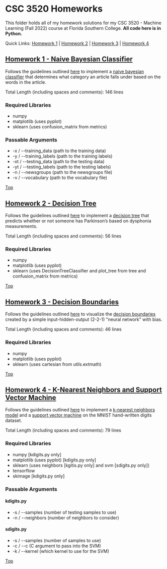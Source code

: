 # CSC 3520 Homeworks
This folder holds all of my homework solutions for my CSC 3520 - Machine Learning (Fall 2022) course at Florida Southern College.
**All code here is in Python.**

Quick Links: [Homework 1](https://github.com/JacobKnox/Jacob-Knox-Projects/tree/main/CSC%203520#homework-1---naive-bayesian-classifier) | [Homework 2](https://github.com/JacobKnox/Jacob-Knox-Projects/tree/main/CSC%203520#homework-2---decision-tree) | [Homework 3](https://github.com/JacobKnox/Jacob-Knox-Projects/tree/main/CSC%203520#homework-3---decision-boundaries) | [Homework 4](https://github.com/JacobKnox/Jacob-Knox-Projects/tree/main/CSC%203520#homework-4---k-nearest-neighbors-and-support-vector-machine)

## [Homework 1 - Naive Bayesian Classifier](https://github.com/JacobKnox/Jacob-Knox-Projects/tree/main/CSC%203520/Homework%201)
Follows the guidelines outlined [here](https://github.com/JacobKnox/Jacob-Knox-Projects/blob/main/CSC%203520/Homework%20Guidelines/Homework%201.pdf) to implement a [naive bayesian classifier](https://github.com/JacobKnox/Jacob-Knox-Projects/blob/main/CSC%203520/Homework%201/naivebayes.py) that determines what category an article falls under based on the words in the article.

Total Length (including spaces and comments): 146 lines

### Required Libraries
- numpy
- matplotlib (uses pyplot)
- sklearn (uses confusion_matrix from metrics)
### Passable Arguments
- -x / --training_data (path to the training data)
- -y / --training_labels (path to the training labels)
- -xt / --testing_data (path to the testing data)
- -yt / --testing_labels (path to the testing labels)
- -n / --newsgroups (path to the newsgroups file)
- -v / --vocabulary (path to the vocabulary file)

[Top](https://github.com/JacobKnox/Jacob-Knox-Projects/tree/main/CSC%203520#readme)

## [Homework 2 - Decision Tree](https://github.com/JacobKnox/Jacob-Knox-Projects/tree/main/CSC%203520/Homework%202)
Follows the guidelines outlined [here](https://github.com/JacobKnox/Jacob-Knox-Projects/blob/main/CSC%203520/Homework%20Guidelines/Homework%202.pdf) to implement a [decision tree](https://github.com/JacobKnox/Jacob-Knox-Projects/blob/main/CSC%203520/Homework%202/decisiontree.py) that predicts  whether or not someone has Parkinson’s based on dysphonia measurements.

Total Length (including spaces and comments): 56 lines

### Required Libraries
- numpy
- matplotlib (uses pyplot)
- sklearn (uses DecisionTreeClassifier and plot_tree from tree and confusion_matrix from metrics)

[Top](https://github.com/JacobKnox/Jacob-Knox-Projects/tree/main/CSC%203520#readme)

## [Homework 3 - Decision Boundaries](https://github.com/JacobKnox/Jacob-Knox-Projects/tree/main/CSC%203520/Homework%203)
Follows the guidelines outlined [here](https://github.com/JacobKnox/Jacob-Knox-Projects/blob/main/CSC%203520/Homework%20Guidelines/Homework%203.pdf) to visualize the [decision boundaries](https://github.com/JacobKnox/Jacob-Knox-Projects/blob/main/CSC%203520/Homework%203/decisionboundaries.py) created by a simple input-hidden-output (2-2-1) "neural network" with bias.

Total Length (including spaces and comments): 46 lines

### Required Libraries
- numpy
- matplotlib (uses pyplot)
- sklearn (uses cartesian from utils.extmath)

[Top](https://github.com/JacobKnox/Jacob-Knox-Projects/tree/main/CSC%203520#readme)

## [Homework 4 - K-Nearest Neighbors and Support Vector Machine](https://github.com/JacobKnox/Jacob-Knox-Projects/tree/main/CSC%203520/Homework%204)
Follows the guidelines outlined [here](https://github.com/JacobKnox/Jacob-Knox-Projects/blob/main/CSC%203520/Homework%20Guidelines/Homework%204.pdf) to implement a [k-nearest neighbors model](https://github.com/JacobKnox/Jacob-Knox-Projects/blob/main/CSC%203520/Homework%204/kdigits.py) and a [support vector machine](https://github.com/JacobKnox/Jacob-Knox-Projects/blob/main/CSC%203520/Homework%204/sdigits.py) on the MNIST hand-written digits dataset.

Total Length (including spaces and comments): 79 lines

### Required Libraries
- numpy [kdigits.py only]
- matplotlib (uses pyplot) [kdigits.py only]
- sklearn (uses neighbors [kgitis.py only] and svm [sdigits.py only])
- tensorflow
- skimage [kdigits.py only]
### Passable Arguments
#### kdigits.py
- -s / --samples (number of testing samples to use)
- -n / --neighbors (number of neighbors to consider)
#### sdigits.py
- -s / --samples (number of samples to use)
- -c / --c (C argument to pass into the SVM)
- -k / --kernel (which kernel to use for the SVM)

[Top](https://github.com/JacobKnox/Jacob-Knox-Projects/tree/main/CSC%203520#readme)